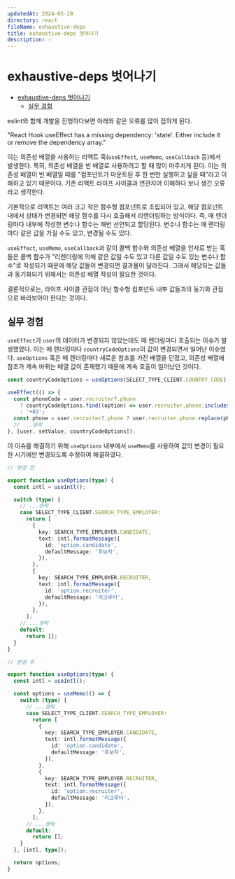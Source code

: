 ```yaml
---
updatedAt: 2024-05-20
directory: react
fileName: exhaustive-deps
title: exhaustive-deps 벗어나기
description: ✅
---
```


# exhaustive-deps 벗어나기

- [exhaustive-deps 벗어나기](#exhaustive-deps-벗어나기)
  - [실무 경험](#실무-경험)

eslint와 함께 개발을 진행하다보면 아래와 같은 오류를 많이 접하게 된다.

"React Hook useEffect has a missing dependency: 'state'. Either include it or remove the dependency array."

이는 의존성 배열을 사용하는 리액트 훅(`useEffect`, `useMemo`, `useCallback` 등)에서 발생한다. 특히, 의존성 배열을 빈 배열로 사용하려고 할 때 많이 마주치게 된다. 이는 의존성 배열이 빈 배열일 때를 "컴포넌트가 마운트된 후 한 번만 실행하고 싶을 때"라고 이해하고 있기 때문이다. 기존 리액트 라이프 사이클과 연관지어 이해하다 보니 생긴 오류라고 생각한다.

기본적으로 리액트는 여러 크고 작은 함수형 컴포넌트로 조립되어 있고, 해당 컴포넌트 내에서 상태가 변경되면 해당 함수를 다시 호출해서 리렌더링하는 방식이다. 즉, 매 렌더링마다 내부에 작성한 변수나 함수는 매번 선언되고 할당된다. 변수나 함수는 매 렌더링마다 같은 값을 가질 수도 있고, 변경될 수도 있다.

`useEffect`, `useMemo`, `useCallback`과 같이 콜백 함수와 의존성 배열을 인자로 받는 훅들은 콜백 함수가 "리렌더링에 의해 같은 값일 수도 있고 다른 값일 수도 있는 변수나 함수"로 작성되기 때문에 해당 값들이 변경되면 결과물이 달라진다. 그래서 해당되는 값들과 동기화되기 위해서는 의존성 배열 작성이 필요한 것이다.

결론적으로는, 라이프 사이클 관점이 아닌 함수형 컴포넌트 내부 값들과의 동기화 관점으로 바라보아야 한다는 것이다.

## 실무 경험

`useEffect`가 `user`의 데이터가 변경되지 않았는데도 매 렌더링마다 호출되는 이슈가 발생했었다. 이는 매 렌더링마다 `countryCodeOptions`의 값이 변경되면서 일어난 이슈였다. `useOptions` 훅은 매 렌더링마다 새로운 참조를 가진 배열을 던졌고, 의존성 배열에 참조가 계속 바뀌는 배열 값이 존재했기 때문에 계속 호출이 일어났던 것이다.

```js
const countryCodeOptions = useOptions(SELECT_TYPE_CLIENT.COUNTRY_CODE);

useEffect(() => {
  const phoneCode = user.recruiter?.phone
    ? countryCodeOptions.find((option) => user.recruiter.phone.includes(option.text))?.key ?? '+82'
    : '+82';
  const phone = user.recruiter?.phone ? user.recruiter.phone.replace(phoneCode, '') : '';
  // ...생략
}, [user, setValue, countryCodeOptions]);
```

이 이슈를 해결하기 위해 `useOptions` 내부에서 `useMemo`를 사용하여 값의 변경이 필요한 시기에만 변경되도록 수정하여 해결하였다.

```ts
// 변경 전

export function useOptions(type) {
  const intl = useIntl();

  switch (type) {
    // ...생략
    case SELECT_TYPE_CLIENT.SEARCH_TYPE_EMPLOYER:
      return [
        {
          key: SEARCH_TYPE_EMPLOYER.CANDIDATE,
          text: intl.formatMessage({
            id: 'option.candidate',
            defaultMessage: '후보자',
          }),
        },
        {
          key: SEARCH_TYPE_EMPLOYER.RECRUITER,
          text: intl.formatMessage({
            id: 'option.recruiter',
            defaultMessage: '리크루터',
          }),
        },
      ];
    // ...생략
    default:
      return [];
  }
}
```

```ts
// 변경 후

export function useOptions(type) {
  const intl = useIntl();

  const options = useMemo(() => {
    switch (type) {
      // ...생략
      case SELECT_TYPE_CLIENT.SEARCH_TYPE_EMPLOYER:
        return [
          {
            key: SEARCH_TYPE_EMPLOYER.CANDIDATE,
            text: intl.formatMessage({
              id: 'option.candidate',
              defaultMessage: '후보자',
            }),
          },
          {
            key: SEARCH_TYPE_EMPLOYER.RECRUITER,
            text: intl.formatMessage({
              id: 'option.recruiter',
              defaultMessage: '리크루터',
            }),
          },
        ];
      // ...생략
      default:
        return [];
    }
  }, [intl, type]);

  return options;
}
```
